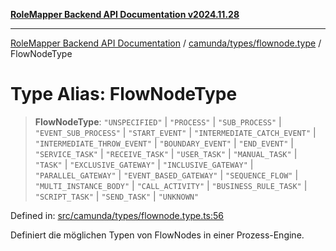 [**RoleMapper Backend API Documentation v2024.11.28**](../../../../README.md)

***

[RoleMapper Backend API Documentation](../../../../modules.md) / [camunda/types/flownode.type](../README.md) / FlowNodeType

# Type Alias: FlowNodeType

> **FlowNodeType**: `"UNSPECIFIED"` \| `"PROCESS"` \| `"SUB_PROCESS"` \| `"EVENT_SUB_PROCESS"` \| `"START_EVENT"` \| `"INTERMEDIATE_CATCH_EVENT"` \| `"INTERMEDIATE_THROW_EVENT"` \| `"BOUNDARY_EVENT"` \| `"END_EVENT"` \| `"SERVICE_TASK"` \| `"RECEIVE_TASK"` \| `"USER_TASK"` \| `"MANUAL_TASK"` \| `"TASK"` \| `"EXCLUSIVE_GATEWAY"` \| `"INCLUSIVE_GATEWAY"` \| `"PARALLEL_GATEWAY"` \| `"EVENT_BASED_GATEWAY"` \| `"SEQUENCE_FLOW"` \| `"MULTI_INSTANCE_BODY"` \| `"CALL_ACTIVITY"` \| `"BUSINESS_RULE_TASK"` \| `"SCRIPT_TASK"` \| `"SEND_TASK"` \| `"UNKNOWN"`

Defined in: [src/camunda/types/flownode.type.ts:56](https://github.com/FlowCraft-AG/RoleMapper/blob/55ba436164ff7e5a7c4d8ad55ac7ddffe5029190/backend/src/camunda/types/flownode.type.ts#L56)

Definiert die möglichen Typen von FlowNodes in einer Prozess-Engine.
